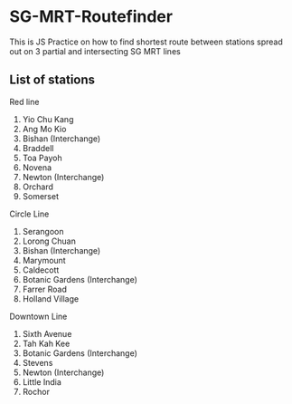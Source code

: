 # SG-MRT-Routefinder
This is JS Practice on how to find shortest route between stations spread out on 3 partial and intersecting SG MRT lines

## List of stations
Red line
1. Yio Chu Kang
2. Ang Mo Kio
3. Bishan (Interchange)
4. Braddell
5. Toa Payoh
6. Novena
7. Newton (Interchange)
8. Orchard
9. Somerset

Circle Line
1. Serangoon
2. Lorong Chuan
3. Bishan (Interchange)
4. Marymount
5. Caldecott
6. Botanic Gardens (Interchange)
7. Farrer Road
8. Holland Village

Downtown Line
1. Sixth Avenue
2. Tah Kah Kee
3. Botanic Gardens (Interchange)
4. Stevens
5. Newton (Interchange)
6. Little India
7. Rochor

